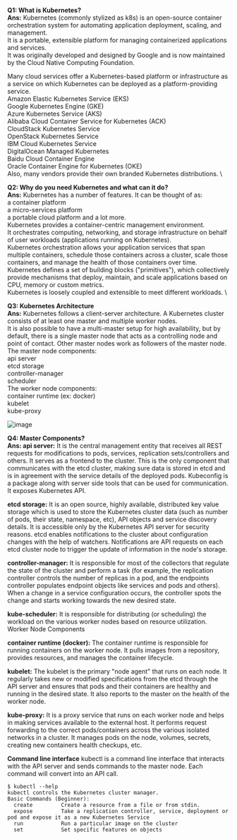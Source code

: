 **Q1: What is Kubernetes?** \
**Ans:** Kubernetes (commonly stylized as k8s) is an open-source container orchestration system for automating application deployment, scaling, and management. \
It is a portable, extensible platform for managing containerized applications and services. \
It was originally developed and designed by Google and is now maintained by the Cloud Native Computing Foundation. 

Many cloud services offer a Kubernetes-based platform or infrastructure as a service on which Kubernetes can be deployed as a platform-providing service. \
Amazon Elastic Kubernetes Service (EKS) \
Google Kubernetes Engine (GKE) \
Azure Kubernetes Service (AKS) \
Alibaba Cloud Container Service for Kubernetes (ACK) \
CloudStack Kubernetes Service \
OpenStack Kubernetes Service \
IBM Cloud Kubernetes Service \
DigitalOcean Managed Kubernetes \
Baidu Cloud Container Engine \
Oracle Container Engine for Kubernetes (OKE) \
Also, many vendors provide their own branded Kubernetes distributions. \

**Q2: Why do you need Kubernetes and what can it do?** \
**Ans:** Kubernetes has a number of features. It can be thought of as: \
a container platform \
a micro-services platform \
a portable cloud platform and a lot more. \
Kubernetes provides a container-centric management environment. \
It orchestrates computing, networking, and storage infrastructure on behalf of user workloads (applications running on Kubernetes). \
Kubernetes orchestration allows your application services that span multiple containers, schedule those containers across a cluster, scale those containers, and manage the health of those containers over time. \
Kubernetes defines a set of building blocks ("primitives"), which collectively provide mechanisms that deploy, maintain, and scale applications based on CPU, memory or custom metrics. \
Kubernetes is loosely coupled and extensible to meet different workloads. \

**Q3: Kubernetes Architecture** \
**Ans:** Kubernetes follows a client-server architecture. A Kubernetes cluster consists of at least one master and multiple worker nodes. \
It is also possible to have a multi-master setup for high availability, but by default, there is a single master node that acts as a controlling node and point of contact.
Other master nodes work as followers of the master node.
The master node components: \
api server \
etcd storage \
controller-manager \
scheduler \
The worker node components: \
container runtime (ex: docker) \
kubelet \
kube-proxy 

![image](https://github.com/kunalshrivastavapune25/my-notes/assets/118747883/220d1da6-19d9-4116-8741-c89c49e7e2c1)


**Q4: Master Components?** \
**Ans: api server:**
It is the central management entity that receives all REST requests for modifications to pods, services, replication sets/controllers and others.
It serves as a frontend to the cluster.
This is the only component that communicates with the etcd cluster, making sure data is stored in etcd and is in agreement with the service details of the deployed pods.
Kubeconfig is a package along with server side tools that can be used for communication. It exposes Kubernetes API.

**etcd storage:**
It is an open source, highly available, distributed key value storage which is used to store the Kubernetes cluster data (such as number of pods, their state, namespace, etc), API objects and service discovery details.
It is accessible only by the Kubernetes API server for security reasons. etcd enables notifications to the cluster about configuration changes with the help of watchers.
Notifications are API requests on each etcd cluster node to trigger the update of information in the node's storage.

**controller-manager:**
It is responsible for most of the collectors that regulate the state of the cluster and perform a task (for example, the replication controller controls the number of replicas in a pod, and the endpoints controller populates endpoint objects like services and pods and others).
When a change in a service configuration occurs, the controller spots the change and starts working towards the new desired state.

**kube-scheduler:**
It is responsible for distributing (or scheduling) the workload on the various worker nodes based on resource utilization.
Worker Node Components

**container runtime (docker):**
The container runtime is responsible for running containers on the worker node.
It pulls images from a repository, provides resources, and manages the container lifecycle.

**kubelet:**
The kubelet is the primary "node agent" that runs on each node. It regularly takes new or modified specifications from the etcd through the API server and ensures that pods and their containers are healthy and running in the desired state.
It also reports to the master on the health of the worker node.

**kube-proxy:**
It is a proxy service that runs on each worker node and helps in making services available to the external host.
It performs request forwarding to the correct pods/containers across the various isolated networks in a cluster.
It manages pods on the node, volumes, secrets, creating new containers health checkups, etc.

**Command line interface**
kubectl is a command line interface that interacts with the API server and sends commands to the master node. Each command will convert into an API call.

```console
$ kubectl --help
kubectl controls the Kubernetes cluster manager.
Basic Commands (Beginner):
  create         Create a resource from a file or from stdin.
  expose         Take a replication controller, service, deployment or pod and expose it as a new Kubernetes Service
  run            Run a particular image on the cluster
  set            Set specific features on objects
```

